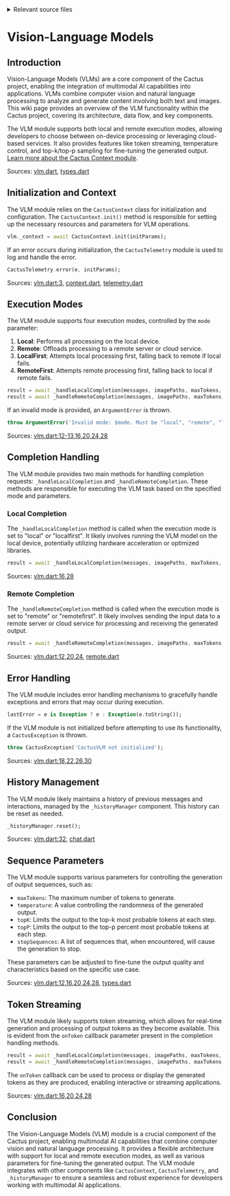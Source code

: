 <details>
<summary>Relevant source files</summary>

The following files were used as context for generating this wiki page:

- [flutter/lib/vlm.dart](https://github.com/agattani123/cactus/blob/main/flutter/lib/vlm.dart)
- [flutter/lib/types.dart](https://github.com/agattani123/cactus/blob/main/flutter/lib/types.dart)
- [flutter/lib/context.dart](https://github.com/agattani123/cactus/blob/main/flutter/lib/context.dart)
- [flutter/lib/telemetry.dart](https://github.com/agattani123/cactus/blob/main/flutter/lib/telemetry.dart)
- [flutter/lib/remote.dart](https://github.com/agattani123/cactus/blob/main/flutter/lib/remote.dart)
- [flutter/lib/chat.dart](https://github.com/agattani123/cactus/blob/main/flutter/lib/chat.dart)
</details>

# Vision-Language Models

## Introduction

Vision-Language Models (VLMs) are a core component of the Cactus project, enabling the integration of multimodal AI capabilities into applications. VLMs combine computer vision and natural language processing to analyze and generate content involving both text and images. This wiki page provides an overview of the VLM functionality within the Cactus project, covering its architecture, data flow, and key components.

The VLM module supports both local and remote execution modes, allowing developers to choose between on-device processing or leveraging cloud-based services. It also provides features like token streaming, temperature control, and top-k/top-p sampling for fine-tuning the generated output. [Learn more about the Cactus Context module](#cactus-context).

Sources: [vlm.dart](), [types.dart]()

## Initialization and Context

The VLM module relies on the `CactusContext` class for initialization and configuration. The `CactusContext.init()` method is responsible for setting up the necessary resources and parameters for VLM operations.

```dart
vlm._context = await CactusContext.init(initParams);
```

If an error occurs during initialization, the `CactusTelemetry` module is used to log and handle the error.

```dart
CactusTelemetry.error(e, initParams);
```

Sources: [vlm.dart:3](), [context.dart](), [telemetry.dart]()

## Execution Modes

The VLM module supports four execution modes, controlled by the `mode` parameter:

1. **Local**: Performs all processing on the local device.
2. **Remote**: Offloads processing to a remote server or cloud service.
3. **LocalFirst**: Attempts local processing first, falling back to remote if local fails.
4. **RemoteFirst**: Attempts remote processing first, falling back to local if remote fails.

```dart
result = await _handleLocalCompletion(messages, imagePaths, maxTokens, temperature, topK, topP, stopSequences, onToken);
result = await _handleRemoteCompletion(messages, imagePaths, maxTokens, temperature, topK, topP, stopSequences, onToken);
```

If an invalid mode is provided, an `ArgumentError` is thrown.

```dart
throw ArgumentError('Invalid mode: $mode. Must be "local", "remote", "localfirst", or "remotefirst"');
```

Sources: [vlm.dart:12-13,16,20,24,28]()

## Completion Handling

The VLM module provides two main methods for handling completion requests: `_handleLocalCompletion` and `_handleRemoteCompletion`. These methods are responsible for executing the VLM task based on the specified mode and parameters.

### Local Completion

The `_handleLocalCompletion` method is called when the execution mode is set to "local" or "localfirst". It likely involves running the VLM model on the local device, potentially utilizing hardware acceleration or optimized libraries.

```dart
result = await _handleLocalCompletion(messages, imagePaths, maxTokens, temperature, topK, topP, stopSequences, onToken);
```

Sources: [vlm.dart:16,28]()

### Remote Completion

The `_handleRemoteCompletion` method is called when the execution mode is set to "remote" or "remotefirst". It likely involves sending the input data to a remote server or cloud service for processing and receiving the generated output.

```dart
result = await _handleRemoteCompletion(messages, imagePaths, maxTokens, temperature, topK, topP, stopSequences, onToken);
```

Sources: [vlm.dart:12,20,24](), [remote.dart]()

## Error Handling

The VLM module includes error handling mechanisms to gracefully handle exceptions and errors that may occur during execution.

```dart
lastError = e is Exception ? e : Exception(e.toString());
```

If the VLM module is not initialized before attempting to use its functionality, a `CactusException` is thrown.

```dart
throw CactusException('CactusVLM not initialized');
```

Sources: [vlm.dart:18,22,26,30]()

## History Management

The VLM module likely maintains a history of previous messages and interactions, managed by the `_historyManager` component. This history can be reset as needed.

```dart
_historyManager.reset();
```

Sources: [vlm.dart:32](), [chat.dart]()

## Sequence Parameters

The VLM module supports various parameters for controlling the generation of output sequences, such as:

- `maxTokens`: The maximum number of tokens to generate.
- `temperature`: A value controlling the randomness of the generated output.
- `topK`: Limits the output to the top-k most probable tokens at each step.
- `topP`: Limits the output to the top-p percent most probable tokens at each step.
- `stopSequences`: A list of sequences that, when encountered, will cause the generation to stop.

These parameters can be adjusted to fine-tune the output quality and characteristics based on the specific use case.

Sources: [vlm.dart:12,16,20,24,28](), [types.dart]()

## Token Streaming

The VLM module likely supports token streaming, which allows for real-time generation and processing of output tokens as they become available. This is evident from the `onToken` callback parameter present in the completion handling methods.

```dart
result = await _handleLocalCompletion(messages, imagePaths, maxTokens, temperature, topK, topP, stopSequences, onToken);
result = await _handleRemoteCompletion(messages, imagePaths, maxTokens, temperature, topK, topP, stopSequences, onToken);
```

The `onToken` callback can be used to process or display the generated tokens as they are produced, enabling interactive or streaming applications.

Sources: [vlm.dart:16,20,24,28]()

## Conclusion

The Vision-Language Models (VLM) module is a crucial component of the Cactus project, enabling multimodal AI capabilities that combine computer vision and natural language processing. It provides a flexible architecture with support for local and remote execution modes, as well as various parameters for fine-tuning the generated output. The VLM module integrates with other components like `CactusContext`, `CactusTelemetry`, and `_historyManager` to ensure a seamless and robust experience for developers working with multimodal AI applications.
